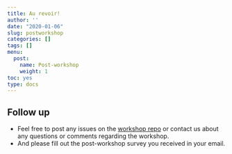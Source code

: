 ```yaml
---
title: Au revoir!
author: ''
date: "2020-01-06"
slug: postworkshop
categories: []
tags: []
menu:
  post:
    name: Post-workshop
    weight: 1
toc: yes
type: docs
---
```


## Follow up

- Feel free to post any issues on the [workshop repo](https://github.com/rstudio-conf-2020/my-org-first-pkg) or contact us about any questions or comments regarding the workshop.
- And please fill out the post-workshop survey you received in your email.
